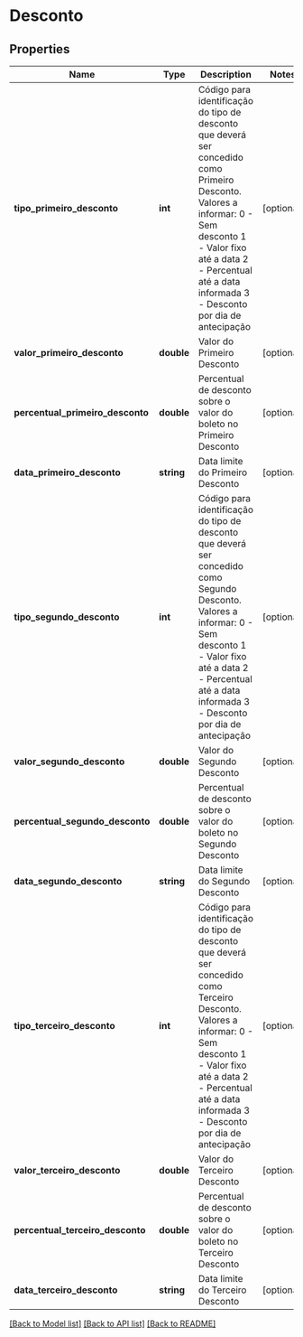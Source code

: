 # Desconto

## Properties
Name | Type | Description | Notes
------------ | ------------- | ------------- | -------------
**tipo_primeiro_desconto** | **int** | Código para identificação do tipo de desconto que deverá ser concedido como Primeiro Desconto. Valores a informar: 0 - Sem desconto 1 - Valor fixo até a data 2 - Percentual até a data informada 3 - Desconto por dia de antecipação | [optional] 
**valor_primeiro_desconto** | **double** | Valor do Primeiro Desconto | [optional] 
**percentual_primeiro_desconto** | **double** | Percentual de desconto sobre o valor do boleto no Primeiro Desconto | [optional] 
**data_primeiro_desconto** | **string** | Data limite do Primeiro Desconto | [optional] 
**tipo_segundo_desconto** | **int** | Código para identificação do tipo de desconto que deverá ser concedido como Segundo Desconto. Valores a informar: 0 - Sem desconto 1 - Valor fixo até a data 2 - Percentual até a data informada 3 - Desconto por dia de antecipação | [optional] 
**valor_segundo_desconto** | **double** | Valor do Segundo Desconto | [optional] 
**percentual_segundo_desconto** | **double** | Percentual de desconto sobre o valor do boleto no Segundo Desconto | [optional] 
**data_segundo_desconto** | **string** | Data limite do Segundo Desconto | [optional] 
**tipo_terceiro_desconto** | **int** | Código para identificação do tipo de desconto que deverá ser concedido como Terceiro Desconto. Valores a informar: 0 - Sem desconto 1 - Valor fixo até a data 2 - Percentual até a data informada 3 - Desconto por dia de antecipação | [optional] 
**valor_terceiro_desconto** | **double** | Valor do Terceiro Desconto | [optional] 
**percentual_terceiro_desconto** | **double** | Percentual de desconto sobre o valor do boleto no Terceiro Desconto | [optional] 
**data_terceiro_desconto** | **string** | Data limite do Terceiro Desconto | [optional] 

[[Back to Model list]](../../README.md#documentation-for-models) [[Back to API list]](../../README.md#documentation-for-api-endpoints) [[Back to README]](../../README.md)

